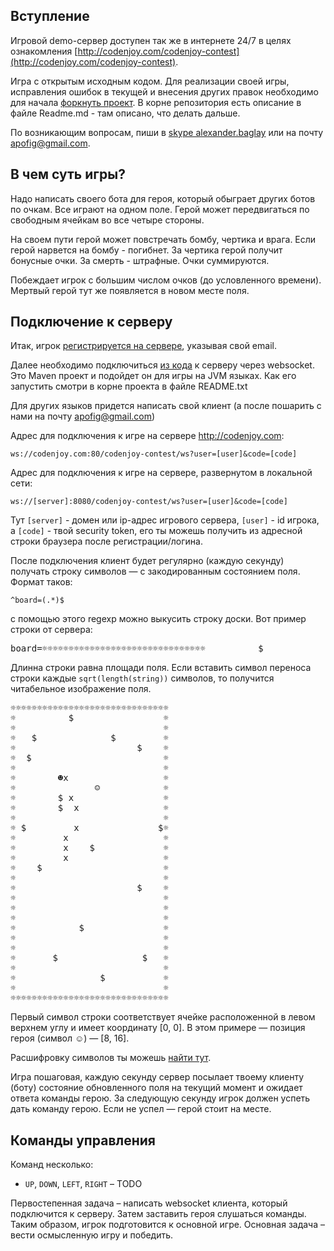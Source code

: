 <meta charset="UTF-8">

## Вступление

Игровой demo-сервер доступен так же в интернете 24/7 в целях
ознакомления [http://codenjoy.com/codenjoy-contest](http://codenjoy.com/codenjoy-contest).

Игра с открытым исходным кодом. Для реализации своей игры, исправления
ошибок в текущей и внесения других правок необходимо для начала
[форкнуть проект](https://github.com/codenjoyme/codenjoy.git).
В корне репозитория есть описание в файле Readme.md - там описано, что делать дальше.

По возникающим вопросам, пиши в [skype alexander.baglay](skype:alexander.baglay)
или на почту [apofig@gmail.com](mailto:apofig@gmail.com).

## В чем суть игры?
Надо написать своего бота для героя, который обыграет других ботов
по очкам. Все играют на одном поле. Герой может передвигаться по
свободным ячейкам во все четыре стороны.

На своем пути герой может повстречать бомбу, чертика и врага.
Если герой нарвется на бомбу - погибнет. За чертика герой получит
бонусные очки. За смерть - штрафные. Очки суммируются.

Побеждает игрок с большим числом очков (до условленного времени).
Мертвый герой тут же появляется в новом месте поля.

## Подключение к серверу

Итак, игрок [регистрируется на сервере](../../../register?gameName=selfdefense),
указывая свой email.

Далее необходимо подключиться [из кода](../../../resources/selfdefense/user/clients.zip)
к серверу через websocket. Это Maven проект и подойдет он для игры на JVM языках.
Как его запустить смотри в корне проекта в файле README.txt

Для других языков придется написать свой клиент (а после пошарить с нами на почту [apofig@gmail.com](mailto:apofig@gmail.com))

Адрес для подключения к игре на сервере http://codenjoy.com:

`ws://codenjoy.com:80/codenjoy-contest/ws?user=[user]&code=[code]`

Адрес для подключения к игре на сервере, развернутом в локальной сети:

`ws://[server]:8080/codenjoy-contest/ws?user=[user]&code=[code]`

Тут `[server]` - домен или ip-адрес игрового сервера, `[user]` - id игрока, a `[code]` -
твой security token, его ты можешь получить из адресной
строки браузера после регистрации/логина.

После подключения клиент будет регулярно (каждую секунду) получать строку
символов — с закодированным состоянием поля. Формат таков:

`^board=(.*)$`

с помощью этого regexp можно выкусить строку доски.
Вот пример строки от сервера:

<pre>board=☼☼☼☼☼☼☼☼☼☼☼☼☼☼☼☼☼☼☼☼☼☼☼☼☼☼☼☼☼☼☼          $                 ☼☼                            ☼☼   $              $         ☼☼                       $    ☼☼  $                         ☼☼                            ☼☼        ☻x                  ☼☼               ☺            ☼☼        $ x                 ☼☼        $  x                ☼☼                            ☼☼ $         x               $☼☼         x                  ☼☼         x    $             ☼☼         x                  ☼☼    $                       ☼☼                            ☼☼                       $    ☼☼                            ☼☼                            ☼☼                            ☼☼            $               ☼☼                            ☼☼                            ☼☼       $                $   ☼☼                            ☼☼                $           ☼☼                            ☼☼☼☼☼☼☼☼☼☼☼☼☼☼☼☼☼☼☼☼☼☼☼☼☼☼☼☼☼☼☼</pre>

Длинна строки равна площади поля. Если вставить символ переноса
строки каждые `sqrt(length(string))` символов, то получится читабельное
изображение поля.

<pre>☼☼☼☼☼☼☼☼☼☼☼☼☼☼☼☼☼☼☼☼☼☼☼☼☼☼☼☼☼☼
☼          $                 ☼
☼                            ☼
☼   $              $         ☼
☼                       $    ☼
☼  $                         ☼
☼                            ☼
☼        ☻x                  ☼
☼               ☺            ☼
☼        $ x                 ☼
☼        $  x                ☼
☼                            ☼
☼ $         x               $☼
☼         x                  ☼
☼         x    $             ☼
☼         x                  ☼
☼    $                       ☼
☼                            ☼
☼                       $    ☼
☼                            ☼
☼                            ☼
☼                            ☼
☼            $               ☼
☼                            ☼
☼                            ☼
☼       $                $   ☼
☼                            ☼
☼                $           ☼
☼                            ☼
☼☼☼☼☼☼☼☼☼☼☼☼☼☼☼☼☼☼☼☼☼☼☼☼☼☼☼☼☼☼</pre>

Первый символ строки соответствует ячейке расположенной в левом верхнем
углу и имеет координату [0, 0]. В этом примере — позиция героя
(символ ☺) — [8, 16].

Расшифровку символов ты можешь [найти тут](elements.md).

Игра пошаговая, каждую секунду сервер посылает твоему клиенту (боту)
состояние обновленного поля на текущий момент и ожидает ответа команды герою.
За следующую секунду игрок должен успеть дать команду герою.
Если не успел — герой стоит на месте.

## Команды управления

Команд несколько:

* `UP`, `DOWN`, `LEFT`, `RIGHT` – TODO

Первостепенная задача – написать websocket клиента, который подключится к серверу.
Затем заставить героя слушаться команды. Таким образом, игрок подготовится
к основной игре. Основная задача – вести осмысленную игру и победить.